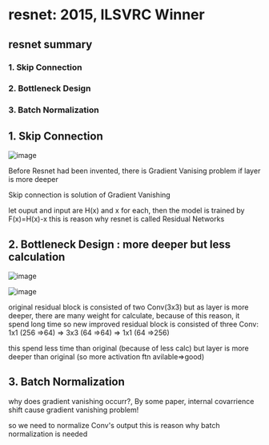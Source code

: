 # resnet: 2015, ILSVRC Winner


## resnet summary
### 1. Skip Connection
### 2. Bottleneck Design
### 3. Batch Normalization


## 1. Skip Connection

![image](https://user-images.githubusercontent.com/61177857/124564958-885c6680-de7c-11eb-8f12-f7e84a64b6aa.png)

Before Resnet had been invented, 
there is Gradient Vanising problem if layer is more deeper

Skip connection is solution of Gradient Vanishing

let ouput and input are H(x) and x for each, then the model is trained by F(x)=H(x)-x
this is reason why resnet is called Residual Networks

## 2. Bottleneck Design : more deeper but less calculation

![image](https://user-images.githubusercontent.com/61177857/124567193-be9ae580-de7e-11eb-9aa1-201d8c374cbc.png)

![image](https://user-images.githubusercontent.com/61177857/124567035-901d0a80-de7e-11eb-9c40-486f749dcd3f.png)

original residual block is consisted of two Conv(3x3)
but as layer is more deeper, there are many weight for calculate,
because of this reason, it spend long time
so new improved residual block is consisted of three Conv:
1x1 (256 =>64) => 3x3 (64 =>64) => 1x1 (64 =>256)

this spend less time than original (because of less calc)
but layer is more deeper than original 
(so more activation ftn avilable=>good)

## 3. Batch Normalization

why does gradient vanishing occurr?,
By some paper, internal covarrience shift cause gradient vanishing problem!

so we need to normalize Conv's output
this is reason why batch normalization is needed






